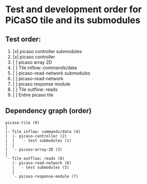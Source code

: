 # Test and development order for PiCaSO tile and its submodules

## Test order:

1. [x] picaso controller submodules
2. [x] picaso controller
3. [ ] picaso array 2D
4. [ ] Tile inflow: commands/data
5. [ ] picaso-read-network submodules
6. [ ] picaso-read-network
7. [ ] picaso response module
8. [ ] Tile outflow: reads
9. [ ] Entire picaso tile


## Dependency graph (order)
```
picaso-tile (9)
|
|- Tile inflow: commands/data (4)
|  |- picaso-controller (2)
|  |   `- test submodules (1)
|  |
|  `- picaso-array-2D (3)
|
`- Tile outflow: reads (8)
   |- picaso-read-network (6)
   |  `- test submodules (5)
   |
   `- picaso-response-module (7)
```
